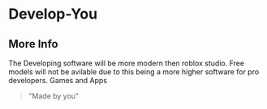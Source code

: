 # Develop-You

## More Info


The Developing software will be more modern then roblox studio. Free models will not be avilable due to this being a more higher software for pro developers. Games and Apps









>"Made by you"
